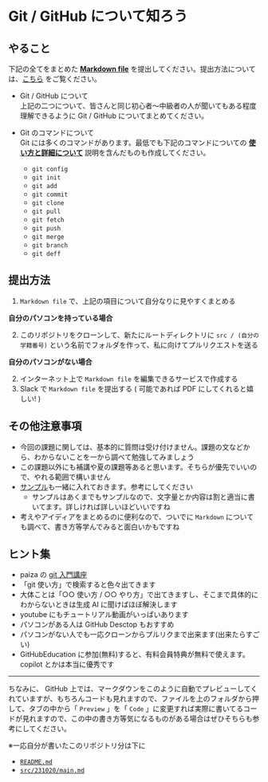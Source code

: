 # Git / GitHub について知ろう

## やること

下記の全てをまとめた <ins>**Markdown file**</ins> を提出してください。提出方法については、[こちら](#提出方法) をご覧ください。

- Git / GitHub について\
上記の二つについて、皆さんと同じ初心者～中級者の人が聞いてもある程度理解できるように Git / GitHub についてまとめてください。

- Git のコマンドについて\
Git には多くのコマンドがあります。最低でも下記のコマンドについての <ins>**使い方と詳細について**</ins> 説明を含んだものも作成してください。
    - `git config`
    - `git init`
    - `git add`
    - `git commit`
    - `git clone`
    - `git pull`
    - `git fetch`
    - `git push`
    - `git merge`
    - `git branch`
    - `git deff`

## 提出方法

1. `Markdown file` で、上記の項目について自分なりに見やすくまとめる

**自分のパソコンを持っている場合**

2. このリポジトリをクローンして、新たにルートディレクトリに `src / (自分の学籍番号)` という名前でフォルダを作って、私に向けてプルリクエストを送る

**自分のパソコンがない場合**

2. インターネット上で `Markdown file` を編集できるサービスで作成する
3. Slack で `Markdown file` を提出する ( 可能であれば PDF にしてくれると嬉しい! )

## その他注意事項

- 今回の課題に関しては、基本的に質問は受け付けません。課題の文などから、わからないことを一から調べて勉強してみましょう
- この課題以外にも補講や夏の課題等あると思います。そちらが優先でいいので、やれる範囲で構いません
- [サンプル](./src/231020/main.md)も一緒に入れておきます。参考にしてください
    - サンプルはあくまでもサンプルなので、文字量とか内容は割と適当に書いてます。詳しければ詳しいほどいいですね
- 考えやアイディアをまとめるのに便利なので、ついでに `Markdown` についても調べて、書き方等学んでみると面白いかもですね

## ヒント集

- paiza の [git 入門講座](https://paiza.jp/works/git/primer)
- 「git 使い方」で検索すると色々出てきます
- 大体ことは「○○ 使い方 / ○○ やり方」で出てきますし、そこまで具体的にわからないときは生成 AI に聞けばほぼ解決します
- youtube にもチュートリアル動画がいっぱいあります
- パソコンがある人は GitHub Desctop もおすすめ
- パソコンがない人でも一応クローンからプルリクまで出来ます(出来たらすごい)
- GitHubEducation に参加(無料)すると、有料会員特典が無料で使えます。copilot とかは本当に優秀です

---

ちなみに、 GitHub 上では、マークダウンをこのように自動でプレビューしてくれていますが、もちろんコードも見れますので、ファイルを上のフォルダから押して、タブの中から「 `Preview` 」を「 `Code` 」に変更すれば実際に書いてるコードが見れますので、この中の書き方等気になるものがある場合はぜひそちらも参考にしてください。

※一応自分が書いたこのリポジトリ分は下に

- [`README.md`](https://github.com/shiki-01/2024_web_git/blob/main/README.md?plain=1)
- [`src/231020/main.md`](https://github.com/shiki-01/2024_web_git/blob/main/src/231020/main.md?plain=1)
